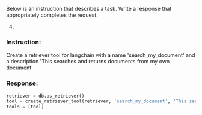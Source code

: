 Below is an instruction that describes a task. Write a response that appropriately completes the request.

4.
### Instruction:
Create a retriever tool for langchain with a name 'search_my_document' and a description 'This searches and returns documents from my own document'

### Response:
```python
retriever = db.as_retriever()
tool = create_retriever_tool(retriever, 'search_my_document', 'This searches and returns documents from my own document')
tools = [tool]
```
